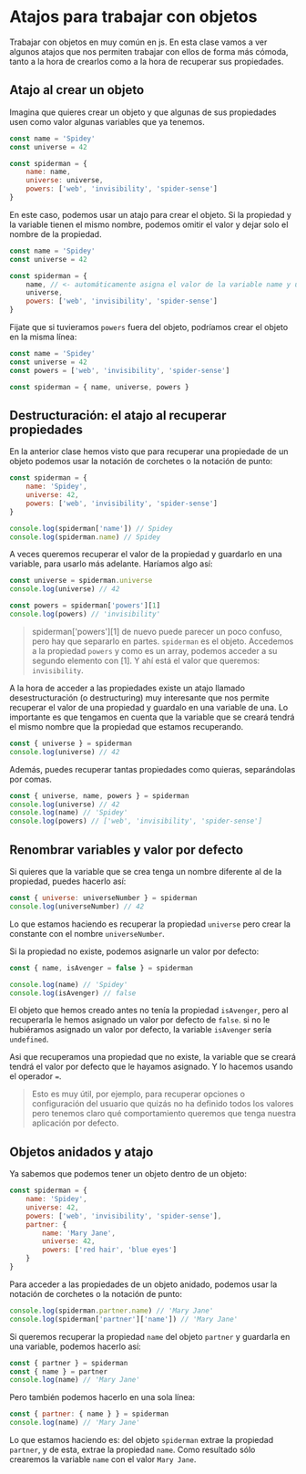 # Atajos para trabajar con objetos
Trabajar con objetos en muy común en js. En esta clase vamos a ver algunos atajos que nos permiten trabajar con ellos de forma más cómoda, tanto a la hora de crearlos como a la hora de recuperar sus propiedades.

## Atajo al crear un objeto
Imagina que quieres crear un objeto y que algunas de sus propiedades usen como valor algunas variables que ya tenemos.

```js
const name = 'Spidey'
const universe = 42

const spiderman = {
    name: name,
    universe: universe,
    powers: ['web', 'invisibility', 'spider-sense']
}
```
En este caso, podemos usar un atajo para crear el objeto. Si la propiedad y la variable tienen el mismo nombre, podemos omitir el valor y dejar solo el nombre de la propiedad.

```js
const name = 'Spidey'
const universe = 42

const spiderman = {
    name, // <- automáticamente asigna el valor de la variable name y universe
    universe,
    powers: ['web', 'invisibility', 'spider-sense']
}
```
Fijate que si tuvieramos `powers` fuera del objeto, podríamos crear el objeto en la misma línea:

```js
const name = 'Spidey'
const universe = 42
const powers = ['web', 'invisibility', 'spider-sense']

const spiderman = { name, universe, powers }
```
## Destructuración: el atajo al recuperar propiedades
En la anterior clase hemos visto que para recuperar una propiedade de un objeto podemos usar la notación de corchetes o la notación de punto:

```js
const spiderman = {
    name: 'Spidey',
    universe: 42,
    powers: ['web', 'invisibility', 'spider-sense']
} 

console.log(spiderman['name']) // Spidey
console.log(spiderman.name) // Spidey
```
A veces queremos recuperar el valor de la propiedad y guardarlo en una variable, para usarlo más adelante. Haríamos algo así:

```js
const universe = spiderman.universe
console.log(universe) // 42

const powers = spiderman['powers'][1]
console.log(powers) // 'invisibility'
```
> spiderman['powers'][1] de nuevo puede parecer un poco confuso, pero hay que separarlo en partes. `spiderman` es el objeto. Accedemos a la propiedad `powers` y como es un array, podemos acceder a su segundo elemento con [1]. Y ahí está el valor que queremos: `invisibility`.

A la hora de acceder a las propiedades existe un atajo llamado desestructuración (o destructuring) muy interesante que nos permite recuperar el valor de una propiedad y guardalo en una variable de una.
Lo importante es que tengamos en cuenta que la variable que se creará tendrá el mismo nombre que la propiedad que estamos recuperando.

```js
const { universe } = spiderman
console.log(universe) // 42
```

Además, puedes recuperar tantas propiedades como quieras, separándolas por comas.

```js
const { universe, name, powers } = spiderman
console.log(universe) // 42
console.log(name) // 'Spidey'
console.log(powers) // ['web', 'invisibility', 'spider-sense']
```
## Renombrar variables y valor por defecto
Si quieres que la variable que se crea tenga un nombre diferente al de la propiedad, puedes hacerlo así:

```js
const { universe: universeNumber } = spiderman
console.log(universeNumber) // 42
```
Lo que estamos haciendo es recuperar la propiedad `universe` pero crear la constante con el nombre `universeNumber`.

Si la propiedad no existe, podemos asignarle un valor por defecto:

```js
const { name, isAvenger = false } = spiderman

console.log(name) // 'Spidey'
console.log(isAvenger) // false
```
El objeto que hemos creado antes no tenía la propiedad `isAvenger`, pero al recuperarla le hemos asignado un valor por defecto de `false`. si no le hubiéramos asignado un valor por defecto, la variable `isAvenger` sería `undefined`.

Asi que recuperamos una propiedad que no existe, la variable que se creará tendrá el valor por defecto que le hayamos asignado. Y lo hacemos usando el operador `=`.

> Esto es muy útil, por ejemplo, para recuperar opciones o configuración del usuario que quizás no ha definido todos los valores pero tenemos claro qué comportamiento queremos que tenga nuestra aplicación por defecto.

## Objetos anidados y atajo
Ya sabemos que podemos tener un objeto dentro de un objeto:

```js
const spiderman = {
    name: 'Spidey',
    universe: 42,
    powers: ['web', 'invisibility', 'spider-sense'],
    partner: {
        name: 'Mary Jane',
        universe: 42,
        powers: ['red hair', 'blue eyes']
    }
}
```
Para acceder a las propiedades de un objeto anidado, podemos usar la notación de corchetes o la notación de punto:

```js
console.log(spiderman.partner.name) // 'Mary Jane'
console.log(spiderman['partner']['name']) // 'Mary Jane'
```
Si queremos recuperar la propiedad `name` del objeto `partner` y guardarla en una variable, podemos hacerlo así:

```js
const { partner } = spiderman
const { name } = partner
console.log(name) // 'Mary Jane'
```
Pero también podemos hacerlo en una sola línea:

```js
const { partner: { name } } = spiderman
console.log(name) // 'Mary Jane'
```
Lo que estamos haciendo es: del objeto `spiderman` extrae la propiedad `partner`, y de esta, extrae la propiedad `name`. Como resultado sólo crearemos la variable `name` con el valor `Mary Jane`.